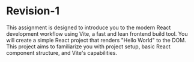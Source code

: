 # Revision-1
This assignment is designed to introduce you to the modern React development workflow using Vite, a fast and lean frontend build tool. You will create a simple React project that renders "Hello World" to the DOM. This project aims to familiarize you with project setup, basic React component structure, and Vite's capabilities.
